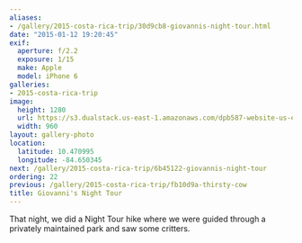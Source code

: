 ```yaml
---
aliases:
- /gallery/2015-costa-rica-trip/30d9cb8-giovannis-night-tour.html
date: "2015-01-12 19:20:45"
exif:
  aperture: f/2.2
  exposure: 1/15
  make: Apple
  model: iPhone 6
galleries:
- 2015-costa-rica-trip
image:
  height: 1280
  url: https://s3.dualstack.us-east-1.amazonaws.com/dpb587-website-us-east-1/asset/gallery/2015-costa-rica-trip/30d9cb8-giovannis-night-tour~1280.jpg
  width: 960
layout: gallery-photo
location:
  latitude: 10.470995
  longitude: -84.650345
next: /gallery/2015-costa-rica-trip/6b45122-giovannis-night-tour
ordering: 22
previous: /gallery/2015-costa-rica-trip/fb10d9a-thirsty-cow
title: Giovanni's Night Tour
---
```


That night, we did a Night Tour hike where we were guided through a privately maintained park and saw some critters.
